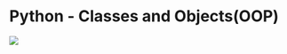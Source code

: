 # Python - Classes and Objects(OOP)
![](https://s3.amazonaws.com/intranet-projects-files/holbertonschool-higher-level_programming+/247/oop-meme.jpg)

